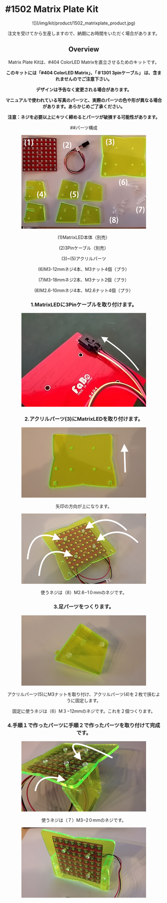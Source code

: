 # #1502 Matrix Plate Kit

<center>![](/img/kit/product/1502_matrixplate_product.jpg)
<!--COLORME-->

注文を受けてから生産しますので、納期にお時間をいただく場合があります。

## Overview
Matrix Plate Kitは、#404 ColorLED Matrixを直立させるためのキットです。

**このキットには「#404 ColorLED Matrix」、「＃1301 3pinケーブル」 は、含まれませんのでご注意下さい。**

**デザインは予告なく変更される場合があります。**

**マニュアルで使われている写真のパーツと、実際のパーツの色や形が異なる場合があります。あらかじめご了承ください。**

**注意：ネジを必要以上にキツく締めるとパーツが破損する可能性があります。**


##パーツ構成

![](/img/kit/manual/ml01.jpg)

(1)MatrixLED本体（別売）

(2)3Pinケーブル（別売）

(3)~(5)アクリルパーツ

(6)M3-12mmネジ4本、M3ナット4個（プラ）

(7)M3-18mmネジ2本、M3ナット2個（プラ）

(8)M2.6-10mmネジ4本、M2.6ナット4個（プラ）

### 1.MatrixLEDに3Pinケーブルを取り付けます。
![](/img/kit/manual/ml02.jpg)

### 2.アクリルパーツ(3)にMatrixLEDを取り付けます。
![](/img/kit/manual/ml03.jpg)

矢印の方向が上になります。

![](/img/kit/manual/ml04.jpg)

使うネジは（8）M2.6−1０mmのネジです。

### 3.足パーツをつくります。
![](/img/kit/manual/ml05.jpg)

アクリルパーツ(5)にM3ナットを取り付け、アクリルパーツ(4)を２枚で挟むように固定します。

固定に使うネジは（6）M３−12mmのネジです。これを２個つくります。
### 4.手順１で作ったパーツに手順２で作ったパーツを取り付けて完成です。
![](/img/kit/manual/ml06.jpg)

使うネジは（７）M3−2０mmのネジです。

![](/img/kit/manual/ml07.jpg)




